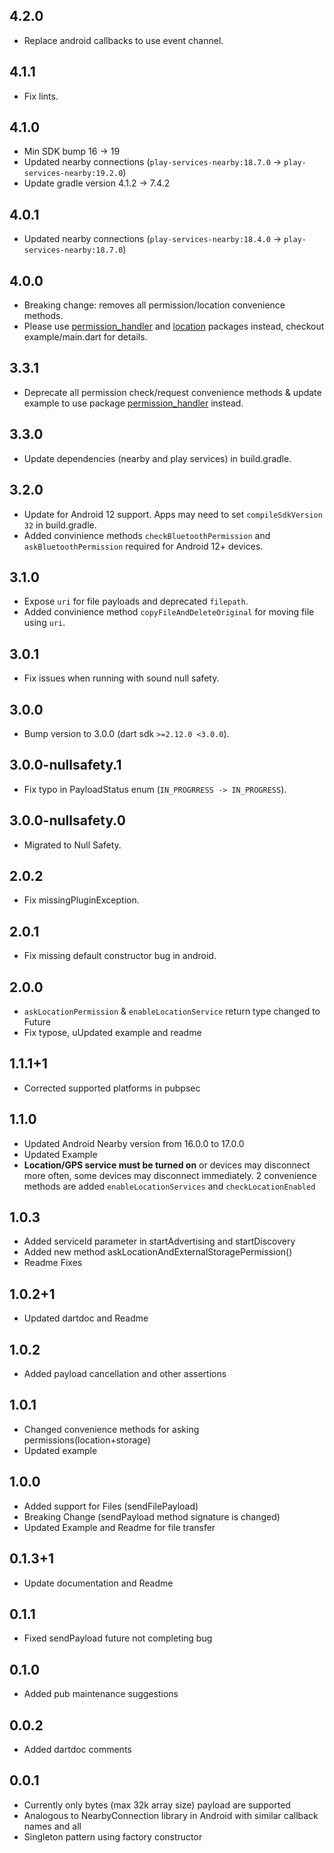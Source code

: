 ## 4.2.0

- Replace android callbacks to use event channel.

## 4.1.1

-   Fix lints.

## 4.1.0

-   Min SDK bump 16 -> 19
-   Updated nearby connections (`play-services-nearby:18.7.0` -> `play-services-nearby:19.2.0`)
-   Update gradle version 4.1.2 -> 7.4.2

## 4.0.1

-   Updated nearby connections (`play-services-nearby:18.4.0` -> `play-services-nearby:18.7.0`)

## 4.0.0

-   Breaking change: removes all permission/location convenience methods.
-   Please use [permission_handler](https://pub.dev/packages/permission_handler) and
    [location](https://pub.dev/packages/location) packages instead, checkout example/main.dart
    for details.

## 3.3.1

-   Deprecate all permission check/request convenience methods & update example to use
    package [permission_handler](https://pub.dev/packages/permission_handler) instead.

## 3.3.0

-   Update dependencies (nearby and play services) in build.gradle.

## 3.2.0

-   Update for Android 12 support. Apps may need to set `compileSdkVersion 32` in build.gradle.
-   Added convinience methods `checkBluetoothPermission` and `askBluetoothPermission`
    required for Android 12+ devices.

## 3.1.0

-   Expose `uri` for file payloads and deprecated `filepath`.
-   Added convinience method `copyFileAndDeleteOriginal` for moving file using
    `uri`.

## 3.0.1

-   Fix issues when running with sound null safety.

## 3.0.0

-   Bump version to 3.0.0 (dart sdk `>=2.12.0 <3.0.0`).

## 3.0.0-nullsafety.1

-   Fix typo in PayloadStatus enum (`IN_PROGRRESS -> IN_PROGRESS`).

## 3.0.0-nullsafety.0

-   Migrated to Null Safety.

## 2.0.2

-   Fix missingPluginException.

## 2.0.1

-   Fix missing default constructor bug in android.

## 2.0.0

-   `askLocationPermission` & `enableLocationService` return type changed to Future<bool>
-   Fix typose, uUpdated example and readme

## 1.1.1+1

-   Corrected supported platforms in pubpsec

## 1.1.0

-   Updated Android Nearby version from 16.0.0 to 17.0.0
-   Updated Example
-   **Location/GPS service must be turned on** or devices may disconnect
    more often, some devices may disconnect immediately. 2 convenience methods are added
    `enableLocationServices` and `checkLocationEnabled`

## 1.0.3

-   Added serviceId parameter in startAdvertising and startDiscovery
-   Added new method askLocationAndExternalStoragePermission()
-   Readme Fixes

## 1.0.2+1

-   Updated dartdoc and Readme

## 1.0.2

-   Added payload cancellation and other assertions

## 1.0.1

-   Changed convenience methods for asking permissions(location+storage)
-   Updated example

## 1.0.0

-   Added support for Files (sendFilePayload)
-   Breaking Change (sendPayload method signature is changed)
-   Updated Example and Readme for file transfer

## 0.1.3+1

-   Update documentation and Readme

## 0.1.1

-   Fixed sendPayload future not completing bug

## 0.1.0

-   Added pub maintenance suggestions

## 0.0.2

-   Added dartdoc comments

## 0.0.1

-   Currently only bytes (max 32k array size) payload are supported
-   Analogous to NearbyConnection library in Android with similar callback names and all
-   Singleton pattern using factory constructor
